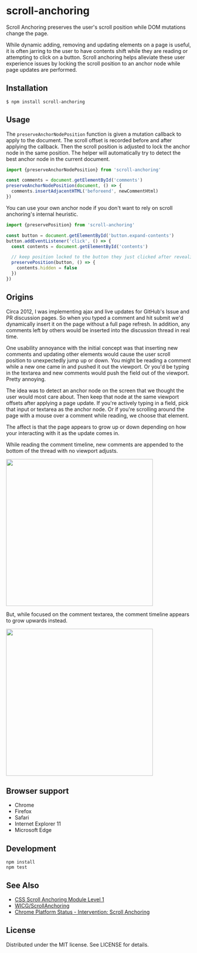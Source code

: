 # scroll-anchoring

Scroll Anchoring preserves the user's scroll position while DOM mutations change the page.

While dynamic adding, removing and updating elements on a page is useful, it is often jarring to the user to have contents shift while they are reading or attempting to click on a button. Scroll anchoring helps alleviate these user experience issues by locking the scroll position to an anchor node while page updates are performed.

## Installation

```
$ npm install scroll-anchoring
```

## Usage

The `preserveAnchorNodePosition` function is given a mutation callback to apply to the document. The scroll offset is recorded before and after applying the callback. Then the scroll position is adjusted to lock the anchor node in the same position. The helper will automatically try to detect the best anchor node in the current document.

```js
import {preserveAnchorNodePosition} from 'scroll-anchoring'

const comments = document.getElementById('comments')
preserveAnchorNodePosition(document, () => {
  comments.insertAdjacentHTML('beforeend', newCommentHtml)
})
```

You can use your own anchor node if you don't want to rely on scroll anchoring's internal heuristic.

```js
import {preservePosition} from 'scroll-anchoring'

const button = document.getElementById('button.expand-contents')
button.addEventListener('click', () => {
  const contents = document.getElementById('contents')

  // keep position locked to the button they just clicked after revealing the contents
  preservePosition(button, () => {
    contents.hidden = false
  })
})
```

## Origins

Circa 2012, I was implementing ajax and live updates for GitHub's Issue and PR discussion pages. So when you typed a comment and hit submit we'd dynamically insert it on the page without a full page refresh. In addition, any comments left by others would be inserted into the discussion thread in real time.

One usability annoyance with the initial concept was that inserting new comments and updating other elements would cause the user scroll position to unexpectedly jump up or down. You might be reading a comment while a new one came in and pushed it out the viewport. Or you'd be typing in the textarea and new comments would push the field out of the viewport. Pretty annoying.

The idea was to detect an anchor node on the screen that we thought the user would most care about. Then keep that node at the same viewport offsets after applying a page update. If you're actively typing in a field, pick that input or textarea as the anchor node. Or if you're scrolling around the page with a mouse over a comment while reading, we choose that element.

The affect is that the page appears to grow up or down depending on how your interacting with it as the update comes in.

While reading the comment timeline, new comments are appended to the bottom of the thread with no viewport adjusts.

<img width="400" src="https://user-images.githubusercontent.com/137/45395949-6d464b00-b5ed-11e8-9240-600daf4935ea.gif">

But, while focused on the comment textarea, the comment timeline appears to grow upwards instead.

<img width="400" src="https://user-images.githubusercontent.com/137/45395943-6ae3f100-b5ed-11e8-94cf-32eb89aedad2.gif">

## Browser support

- Chrome
- Firefox
- Safari
- Internet Explorer 11
- Microsoft Edge

## Development

```
npm install
npm test
```

## See Also

- [CSS Scroll Anchoring Module Level 1](https://drafts.csswg.org/css-scroll-anchoring/)
- [WICG/ScrollAnchoring](https://github.com/WICG/ScrollAnchoring)
- [Chrome Platform Status - Intervention: Scroll Anchoring](https://www.chromestatus.com/feature/5700102471548928)

## License

Distributed under the MIT license. See LICENSE for details.
